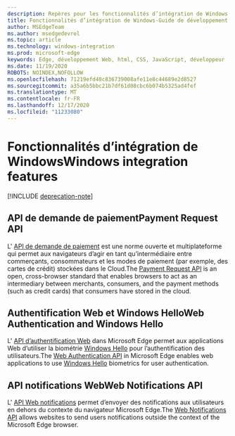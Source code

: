 ```yaml
---
description: Repères pour les fonctionnalités d’intégration de Windows dans Microsoft Edge.
title: Fonctionnalités d’intégration de Windows-Guide de développement
author: MSEdgeTeam
ms.author: msedgedevrel
ms.topic: article
ms.technology: windows-integration
ms.prod: microsoft-edge
keywords: Edge, développement Web, html, CSS, JavaScript, développeur
ms.date: 11/19/2020
ROBOTS: NOINDEX,NOFOLLOW
ms.openlocfilehash: 71219efd40c836739008afe11e8c44689e2d8527
ms.sourcegitcommit: a35a6b5bbc21b7df61d08cbc6b074b5325ad4fef
ms.translationtype: MT
ms.contentlocale: fr-FR
ms.lasthandoff: 12/17/2020
ms.locfileid: "11233080"
---
```

# <span data-ttu-id="e5752-104">Fonctionnalités d’intégration de Windows</span><span class="sxs-lookup"><span data-stu-id="e5752-104">Windows integration features</span></span>  

[!INCLUDE [deprecation-note](../includes/legacy-edge-note.md)]  

## <span data-ttu-id="e5752-105">API de demande de paiement</span><span class="sxs-lookup"><span data-stu-id="e5752-105">Payment Request API</span></span>  

<span data-ttu-id="e5752-106">L' [API de demande de paiement](./windows-integration/payment-request-api.md) est une norme ouverte et multiplateforme qui permet aux navigateurs d’agir en tant qu’intermédiaire entre commerçants, consommateurs et les modes de paiement (par exemple, des cartes de crédit) stockées dans le Cloud.</span><span class="sxs-lookup"><span data-stu-id="e5752-106">The [Payment Request API](./windows-integration/payment-request-api.md) is an open, cross-browser standard that enables browsers to act as an intermediary between merchants, consumers, and the payment methods \(such as credit cards\) that consumers have stored in the cloud.</span></span>  

## <span data-ttu-id="e5752-107">Authentification Web et Windows Hello</span><span class="sxs-lookup"><span data-stu-id="e5752-107">Web Authentication and Windows Hello</span></span>  

<span data-ttu-id="e5752-108">L' [API d’authentification Web](./windows-integration/web-authentication.md) dans Microsoft Edge permet aux applications Web d’utiliser la biométrie [Windows Hello](https://www.microsoft.com/windows/comprehensive-security) pour l’authentification des utilisateurs.</span><span class="sxs-lookup"><span data-stu-id="e5752-108">The [Web Authentication API](./windows-integration/web-authentication.md) in Microsoft Edge enables web applications to use [Windows Hello](https://www.microsoft.com/windows/comprehensive-security) biometrics for user authentication.</span></span>  

## <span data-ttu-id="e5752-109">API notifications Web</span><span class="sxs-lookup"><span data-stu-id="e5752-109">Web Notifications API</span></span>  

<span data-ttu-id="e5752-110">L' [API Web notifications](./windows-integration/web-notifications-api.md) permet d’envoyer des notifications aux utilisateurs en dehors du contexte du navigateur Microsoft Edge.</span><span class="sxs-lookup"><span data-stu-id="e5752-110">The [Web Notifications API](./windows-integration/web-notifications-api.md) allows websites to send users notifications outside the context of the Microsoft Edge browser.</span></span>  
